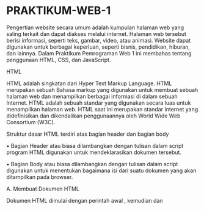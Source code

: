 # PRAKTIKUM-WEB-1
Pengertian website secara umum adalah kumpulan halaman web yang saling terkait dan dapat diakses melalui internet. Halaman web tersebut berisi informasi, seperti teks, gambar, video, atau animasi. Website dapat digunakan untuk berbagai keperluan, seperti bisnis, pendidikan, hiburan, dan lainnya. Dalam Praktikum Pemrograman Web 1 ini membahas tentang penggunaan HTML, CSS, dan JavaScript.
<p>HTML<p>
<p>HTML adalah singkatan dari Hyper Text Markup Language. 
HTML merupakan sebuah Bahasa markup yang digunakan untuk membuat sebuah halaman web dan menampilkan berbagai informasi di dalam sebuah Internet. HTML adalah sebuah standar yang digunakan secara luas untuk menampilkan halaman web. HTML saat ini merupakan standar Internet yang didefinisikan dan dikendalikan penggunaannya oleh World Wide Web Consortium (W3C).
</p>
<p>Struktur dasar HTML terdiri atas bagian header dan bagian body</p>
<p>•	Bagian Header atau biasa dilambangkan dengan tulisan <HEAD> dalam script program HTML digunakan untuk mendeklarasikan dokumen tersebut.</p>
<p>• Bagian Body atau biasa dilambangkan dengan tulisan <BODY> dalam script digunakan untuk menentukan bagaimana isi dari suatu dokumen yang akan ditampilkan pada browser.</p>
<p>A. Membuat Dokumen HTML</p>
<p>Dokumen HTML dimulai dengan perintah awal <html>, kemudian <head> dan <title>. Dalam bagian <title> berisi judul yang akan ditampilkan. Bagian kedua html dimulai dengan adanya perintah<body> dan diakhiri dengan</body> dalam body berisi tentang isi yang akan ditampilkan oleh dokumen yang dibuat. Kemudian ditutup dengan perintah </html> pada bagian akhir.
</p>
<p>Berikut Merupakan script program dan output dalam membuat dokumen html:</p>
![image](https://github.com/yunisetianingsih/PRAKTIKUM-WEB-1/assets/168643303/198238e6-a89e-44a8-8e76-a6a0fb50503e)




<p>Menampilkan Komentar<p>
<p>Untuk menampilkan komentar agar dapat memberikan kemudahan bagi orang lain yang akan membaca script program yang telah dibuat. Penulisan komentar dalam program HTML datap diawali dengan menggunakan tanda <!---- isi komentar program ---></p>
<p>Menambahkan Background</p>
<p>Pada tampilan HTML dapat ditambahkan background berupa gambar atau warna, untuk menambahkan background pada html berupa background warna dapat dilakukan dengan perintah berikut.</p>
<p>
Selain menggunakan background warna, pada html juga dapat menambahkan background berupa gambar. Berikut merupakan script program penambahan background gambar pada html
</p>
<p>Mengubah Warna Text dan Ukuran Text Judul</p>
<p>Dalam html ukuran text dan warna text dapat diganti sesuai dengan warna yang diinginkan, dengan cara sebagai berikut.</p>
<p>Untuk ukuran text judul dalam html terdapat dari beberapa ukuran diantaranya yaitu H1 ( merupakan ukuran yang paling besar) dan H6 ( ukuran yang paling kecil ). Berikut ini script program ukuran text judul</p>
<p>Menambahkan Link Tautan</p>
<p>Link atau Hyperlink merupakan elemen dalam suatu HTML yang berfungsi untuk menghubungkan suatu halaman web ke halaman web yang lain. Ketika elemen link di klik maka nanti akan membuka halaman lain sesuai alamat URL yang diberikan.</p>
<p>CSS</p>
<p>CSS (Cascading Style Sheet) dapat menerapkan suatu format ketika lebih
dari satu style berlaku. Misalkan kita menginginkan semua paragraph harus memiliki font biru, namun secara khusus menginginkan satu kata agar berwarna
merah./p>
<p>JavaScript</p>
<p>JavaScript adalah bahasa pemrograman yang digunakan developer untuk membuat halaman web yang interaktif.Fungsi utama JavaScript untuk membuat website terlihat menarik dengan konten-kontennya yang dinamis. Konten website yang bisa bergerak dengan otomatis tanpa perlu direload berkali-kali adalah salah satu pengaplikasian JavaScript.</p>



   

